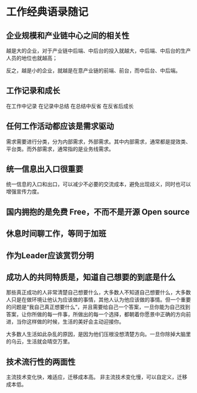 # 工作经典语录随记


## 企业规模和产业链中心之间的相关性

越是大的企业，对于产业链中后端、中后台的投入就越大，中后端、中后台的生产人员的地位也就越高；

反之，越是小的企业，就越是在意产业链的前端、前台，而中后台、中后端。


## 工作记录和成长

在工作中记录
在记录中总结
在总结中反省
在反省后成长


## 任何工作活动都应该是需求驱动

需求需要进行分类，分为内部需求，外部需求。其中内部需求，通常都是提效类、平台类。而外部需求，通常指的是业务线需求。


## 统一信息出入口很重要

统一信息的入口和出口，可以减少不必要的交流成本，避免出现歧义，同时也可以增强宣传力度。


## 国内拥抱的是免费 Free，不而不是开源 Open source


## 休息时间聊工作，等同于加班


## 作为Leader应该赏罚分明


## 成功人的共同特质是，知道自己想要的到底是什么

那些真正成功的人非常清楚自己想要什么，大多数人不知道自己想要什么，大多数人只是在做环境让他认为应该做的事情，其他人认为他应该做的事情。但一个重要的问题是“我自己真正想要什么”，并且需要给自己一个答案，一旦你能为自己找到答案，让你所做的每一件事，所做出的每一个选择，都朝着你愿景中正确的方向前进，当你这样做的时候，生活的美好会主动迎接你。

大多数人生活如此杂乱的原因，是因为他们压根没想清楚方向。一旦你除掉大脑里的乌云，生活就会晴空万里。

## 技术流行性的两面性

主流技术变化快，难适应，迁移成本高。
非主流技术变化慢，可以自定义，迁移成本低。